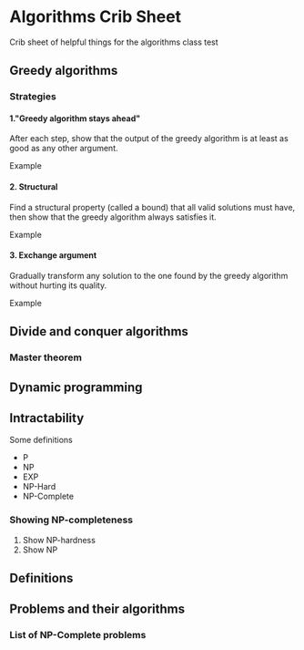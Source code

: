 # Algorithms Crib Sheet

Crib sheet of helpful things for the algorithms class test

## Greedy algorithms

### Strategies

#### 1."Greedy algorithm stays ahead"

After each step, show that the output of the greedy algorithm is at least as good as any other argument.

Example

#### 2. Structural

Find a structural property (called a bound) that all valid solutions must have, then show that the greedy algorithm always satisfies it.

Example

#### 3. Exchange argument

Gradually transform any solution to the one found by the greedy algorithm without hurting its quality.

Example

## Divide and conquer algorithms

### Master theorem

## Dynamic programming

## Intractability

Some definitions

- P
- NP
- EXP
- NP-Hard
- NP-Complete

### Showing NP-completeness

1. Show NP-hardness
2. Show NP



## Definitions



## Problems and their algorithms

### List of NP-Complete problems
